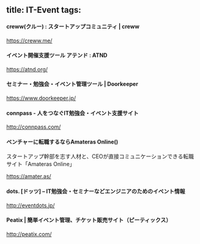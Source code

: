 title: IT-Event
tags:
---

#### creww(クルー) : スタートアップコミュニティ | creww

https://creww.me/

#### イベント開催支援ツール アテンド : ATND

https://atnd.org/

#### セミナー・勉強会・イベント管理ツール | Doorkeeper

https://www.doorkeeper.jp/

#### connpass - 人をつなぐIT勉強会・イベント支援サイト

http://connpass.com/

#### ベンチャーに転職するならAmateras Online()

スタートアップ幹部を志す人材と、CEOが直接コミュニケーションできる転職サイト「Amateras Online」

https://amater.as/

#### dots. [ドッツ] – IT勉強会・セミナーなどエンジニアのためのイベント情報

http://eventdots.jp/

#### Peatix | 簡単イベント管理、チケット販売サイト（ピーティックス）

http://peatix.com/
